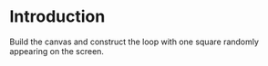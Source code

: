 # Introduction

Build the canvas and construct the loop with one square
randomly appearing on the screen.
